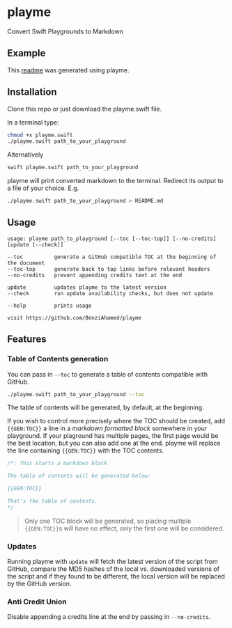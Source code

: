 # playme
Convert Swift Playgrounds to Markdown

## Example

This [readme](https://github.com/BenziAhamed/Tracery) was generated using playme.

## Installation

Clone this repo or just download the playme.swift file.

In a terminal type:

```sh
chmod +x playme.swift
./playme.swift path_to_your_playground
```

Alternatively

```sh
swift playme.swift path_to_your_playground
```

playme will print converted markdown to the terminal. Redirect its output to a file of your choice. E.g.

```sh
./playme.swift path_to_your_playground > README.md
```

## Usage

```
usage: playme path_to_playground [--toc [--toc-top]] [--no-credits] [update [--check]]

--toc          generate a GitHub compatible TOC at the beginning of the document
--toc-top      generate back to top links before relevant headers
--no-credits   prevent appending credits text at the end

update         updates playme to the latest version
--check        run update availability checks, but does not update

--help         prints usage

visit https://github.com/BenziAhamed/playme
```

## Features

### Table of Contents generation
You can pass in `--toc` to generate a table of contents compatible with GitHub.

```sh
./playme.swift path_to_your_playground --toc
```

The table of contents will be generated, by default, at the beginning.

If you wish to control more precisely where the TOC should be created, add `{{GEN:TOC}}` a line in a _markdown formatted block_ somewhere in your playground. If your plaground has multiple pages, the first page would be the best location, but you can also add one at the end. playme will replace the line containing `{{GEN:TOC}}` with the TOC contents. 

```swift
/*: This starts a markdown block

The table of contents will be generated below:

{{GEN:TOC}}

That's the table of contents.
*/
```

> Only one TOC block will be generated, so placing multiple `{{GEN:TOC}}`s will have no effect, only the first one will be considered.


### Updates
Running playme with `update` will fetch the latest version of the script from GitHub, compare the MD5 hashes of the local vs. downloaded versions of the script and if they found to be different, the local version will be replaced by the GitHub version.

### Anti Credit Union
Disable appending a credits line at the end by passing in `--no-credits`.

